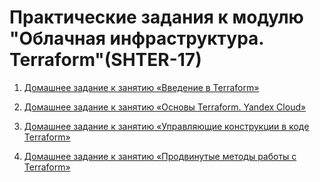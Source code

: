 # Практические задания к модулю "Облачная инфраструктура. Terraform"(SHTER-17)

1. [Домашнее задание к занятию «Введение в Terraform»](https://github.com/alex-bel31/ter_homeworks/tree/main/ter-01-intro)

2. [Домашнее задание к занятию «Основы Terraform. Yandex Cloud»](https://github.com/alex-bel31/ter_homeworks/tree/main/ter-02-base)

3. [Домашнее задание к занятию «Управляющие конструкции в коде Terraform»](https://github.com/alex-bel31/ter_homeworks/tree/terraform-03/ter-03-control-constructs)

4. [Домашнее задание к занятию «Продвинутые методы работы с Terraform»](https://github.com/alex-bel31/ter_homeworks/tree/terraform-04/ter-04-advanced)
